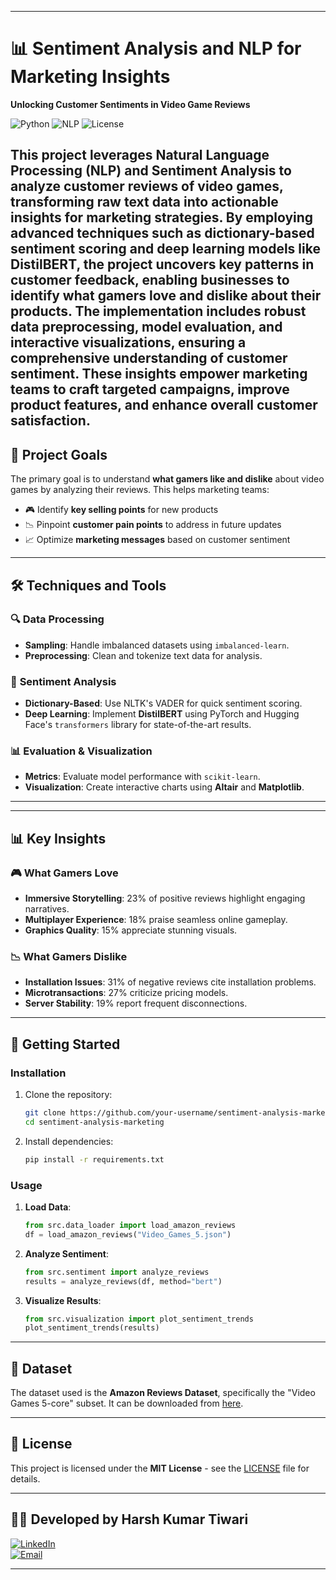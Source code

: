 
---

# 📊 Sentiment Analysis and NLP for Marketing Insights  
**Unlocking Customer Sentiments in Video Game Reviews**  

![Python](https://img.shields.io/badge/Python-3.8%2B-blue) ![NLP](https://img.shields.io/badge/NLP-NLTK%2C%20SpaCy-green) ![License](https://img.shields.io/badge/License-MIT-orange)  

This project leverages Natural Language Processing (NLP) and Sentiment Analysis to analyze customer reviews of video games, transforming raw text data into actionable insights for marketing strategies. By employing advanced techniques such as dictionary-based sentiment scoring and deep learning models like DistilBERT, the project uncovers key patterns in customer feedback, enabling businesses to identify what gamers love and dislike about their products. The implementation includes robust data preprocessing, model evaluation, and interactive visualizations, ensuring a comprehensive understanding of customer sentiment. These insights empower marketing teams to craft targeted campaigns, improve product features, and enhance overall customer satisfaction.
---

## 🎯 **Project Goals**  
The primary goal is to understand **what gamers like and dislike** about video games by analyzing their reviews. This helps marketing teams:  
- 🎮 Identify **key selling points** for new products  
- 📉 Pinpoint **customer pain points** to address in future updates  
- 📈 Optimize **marketing messages** based on customer sentiment  

---

## 🛠 **Techniques and Tools**  

### 🔍 **Data Processing**  
- **Sampling**: Handle imbalanced datasets using `imbalanced-learn`.  
- **Preprocessing**: Clean and tokenize text data for analysis.  

### 🧠 **Sentiment Analysis**  
- **Dictionary-Based**: Use NLTK's VADER for quick sentiment scoring.  
- **Deep Learning**: Implement **DistilBERT** using PyTorch and Hugging Face's `transformers` library for state-of-the-art results.  

### 📊 **Evaluation & Visualization**  
- **Metrics**: Evaluate model performance with `scikit-learn`.  
- **Visualization**: Create interactive charts using **Altair** and **Matplotlib**.  

---



---

## 📊 **Key Insights**  

### 🎮 **What Gamers Love**  
- **Immersive Storytelling**: 23% of positive reviews highlight engaging narratives.  
- **Multiplayer Experience**: 18% praise seamless online gameplay.  
- **Graphics Quality**: 15% appreciate stunning visuals.  

### 📉 **What Gamers Dislike**  
- **Installation Issues**: 31% of negative reviews cite installation problems.  
- **Microtransactions**: 27% criticize pricing models.  
- **Server Stability**: 19% report frequent disconnections.  

---

## 🚀 **Getting Started**  

### Installation  
1. Clone the repository:  
   ```bash
   git clone https://github.com/your-username/sentiment-analysis-marketing.git
   cd sentiment-analysis-marketing
   ```  
2. Install dependencies:  
   ```bash
   pip install -r requirements.txt
   ```  

### Usage  
1. **Load Data**:  
   ```python
   from src.data_loader import load_amazon_reviews
   df = load_amazon_reviews("Video_Games_5.json")
   ```  
2. **Analyze Sentiment**:  
   ```python
   from src.sentiment import analyze_reviews
   results = analyze_reviews(df, method="bert")
   ```  
3. **Visualize Results**:  
   ```python
   from src.visualization import plot_sentiment_trends
   plot_sentiment_trends(results)
   ```  

---

## 📄 **Dataset**  
The dataset used is the **Amazon Reviews Dataset**, specifically the "Video Games 5-core" subset. It can be downloaded from [here](https://nijianmo.github.io/amazon/index.html).  

---

## 📜 **License**  
This project is licensed under the **MIT License** - see the [LICENSE](LICENSE) file for details.  

---

## 👨‍💻 **Developed by Harsh Kumar Tiwari**  
[![LinkedIn](https://img.shields.io/badge/LinkedIn-Connect-blue)](www.linkedin.com/in/harshtiwari2004)  
[![Email](https://img.shields.io/badge/Email-Contact%20Me-red)](mailto:harshktiwari0000@gmail.com)  

---


